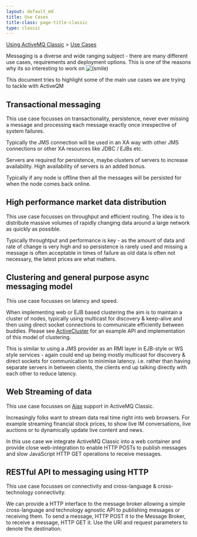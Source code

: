 ```yaml
---
layout: default_md
title: Use Cases 
title-class: page-title-classic
type: classic
---
```


[Using ActiveMQ Classic](using-activemq-classic) > [Use Cases](use-cases)


Messaging is a diverse and wide ranging subject - there are many different use cases, requirements and deployment options. This is one of the reasons why its so interesting to work on ![(smile)](https://cwiki.apache.org/confluence/s/en_GB/5997/6f42626d00e36f53fe51440403446ca61552e2a2.1/_/images/icons/emoticons/smile.png)

This document tries to highlight some of the main use cases we are trying to tackle with ActiveQM

Transactional messaging
-----------------------

This use case focusses on transactionality, persistence, never ever missing a message and processing each message exactly once irrespective of system failures.

Typically the JMS connection will be used in an XA way with other JMS connections or other XA resources like JDBC / EJBs etc.

Servers are required for persistence, maybe clusters of servers to increase availability. High availability of servers is an added bonus.

Typically if any node is offline then all the messages will be persisted for when the node comes back online.

High performance market data distribution
-----------------------------------------

This use case focusses on throughput and efficient routing. The idea is to distribute massive volumes of rapidly changing data around a large network as quickly as possible.

Typically throughtput and performance is key - as the amount of data and rate of change is very high and so persistence is rarely used and missing a message is often acceptable in times of failure as old data is often not necessary, the latest prices are what matters.

Clustering and general purpose async messaging model
----------------------------------------------------

This use case focusses on latency and speed.

When implementing web or EJB based clustering the aim is to maintain a cluster of nodes, typically using multicast for discovery & keep-alive and then using direct socket connections to communicate efficiently between buddies. Please see [ActiveCluster](http://activecluster.codehaus.org/) for an example API and implementation of this model of clustering.

This is similar to using a JMS provider as an RMI layer in EJB-style or WS style services - again could end up being mostly multicast for discovery & direct sockets for communication to minimise latency. i.e. rather than having separate servers in between clients, the clients end up talking directly with each other to reduce latency.

Web Streaming of data
---------------------

This use case focusses on [Ajax](ajax) support in ActiveMQ Classic.

Increasingly folks want to stream data real time right into web browsers. For example streaming financial stock prices, to show live IM conversations, live auctions or to dynamically update live content and news.

In this use case we integrate ActiveMQ Classic into a web container and provide close web-integration to enable HTTP POSTs to publish messages and slow JavaScript HTTP GET operations to receive messages.

RESTful API to messaging using HTTP
-----------------------------------

This use case focusses on connectivity and cross-language & cross-technology connectivity.

We can provide a HTTP interface to the message broker allowing a simple cross-language and technology agnostic API to publishing messages or receiving them. To send a message, HTTP POST it to the Message Broker, to receive a message, HTTP GET it. Use the URI and request parameters to denote the destination.

